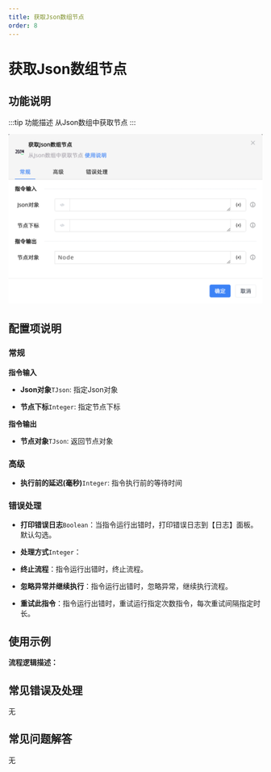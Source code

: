 ```yaml
---
title: 获取Json数组节点
order: 8
---
```


# 获取Json数组节点

## 功能说明

:::tip 功能描述
从Json数组中获取节点
:::

![获取Json数组节点](../../../assets/获取Json数组节点_command.png)

## 配置项说明

### 常规

**指令输入**

- **Json对象**`TJson`: 指定Json对象

- **节点下标**`Integer`: 指定节点下标


**指令输出**

- **节点对象**`TJson`: 返回节点对象

### 高级

- **执行前的延迟(毫秒)**`Integer`: 指令执行前的等待时间

### 错误处理

- **打印错误日志**`Boolean`：当指令运行出错时，打印错误日志到【日志】面板。默认勾选。

- **处理方式**`Integer`：

 - **终止流程**：指令运行出错时，终止流程。

 - **忽略异常并继续执行**：指令运行出错时，忽略异常，继续执行流程。

 - **重试此指令**：指令运行出错时，重试运行指定次数指令，每次重试间隔指定时长。

## 使用示例

**流程逻辑描述：** 

## 常见错误及处理

无

## 常见问题解答

无

